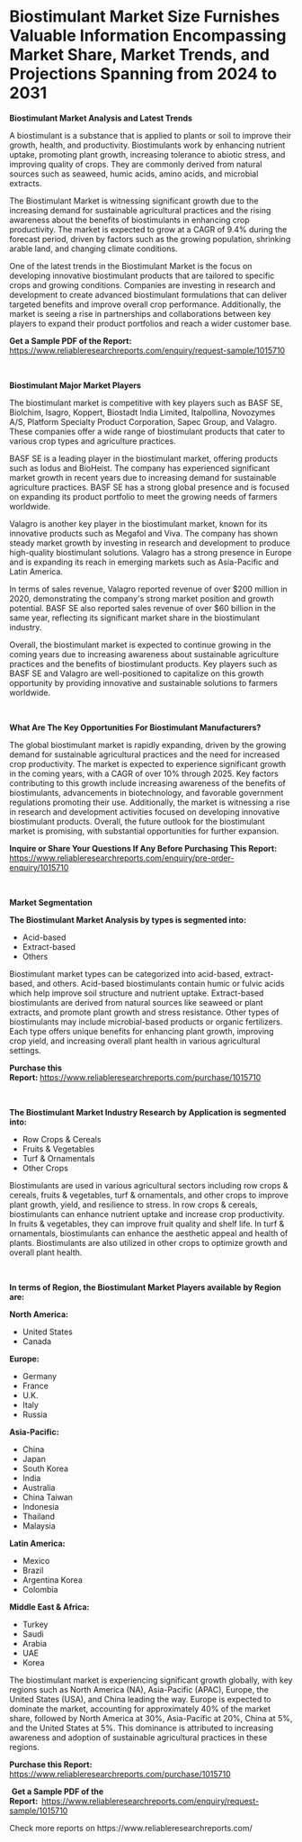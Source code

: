 <p><h1>Biostimulant Market Size Furnishes Valuable Information Encompassing Market Share, Market Trends, and Projections Spanning from 2024 to 2031</h1></p><p><strong>Biostimulant Market Analysis and Latest Trends</strong></p>
<p><p>A biostimulant is a substance that is applied to plants or soil to improve their growth, health, and productivity. Biostimulants work by enhancing nutrient uptake, promoting plant growth, increasing tolerance to abiotic stress, and improving quality of crops. They are commonly derived from natural sources such as seaweed, humic acids, amino acids, and microbial extracts.</p><p>The Biostimulant Market is witnessing significant growth due to the increasing demand for sustainable agricultural practices and the rising awareness about the benefits of biostimulants in enhancing crop productivity. The market is expected to grow at a CAGR of 9.4% during the forecast period, driven by factors such as the growing population, shrinking arable land, and changing climate conditions.</p><p>One of the latest trends in the Biostimulant Market is the focus on developing innovative biostimulant products that are tailored to specific crops and growing conditions. Companies are investing in research and development to create advanced biostimulant formulations that can deliver targeted benefits and improve overall crop performance. Additionally, the market is seeing a rise in partnerships and collaborations between key players to expand their product portfolios and reach a wider customer base.</p></p>
<p><strong>Get a Sample PDF of the Report:&nbsp;</strong> <a href="https://www.reliableresearchreports.com/enquiry/request-sample/1015710">https://www.reliableresearchreports.com/enquiry/request-sample/1015710</a></p>
<p>&nbsp;</p>
<p><strong>Biostimulant Major Market Players</strong></p>
<p><p>The biostimulant market is competitive with key players such as BASF SE, Biolchim, Isagro, Koppert, Biostadt India Limited, Italpollina, Novozymes A/S, Platform Specialty Product Corporation, Sapec Group, and Valagro. These companies offer a wide range of biostimulant products that cater to various crop types and agriculture practices.</p><p>BASF SE is a leading player in the biostimulant market, offering products such as Iodus and BioHeist. The company has experienced significant market growth in recent years due to increasing demand for sustainable agriculture practices. BASF SE has a strong global presence and is focused on expanding its product portfolio to meet the growing needs of farmers worldwide.</p><p>Valagro is another key player in the biostimulant market, known for its innovative products such as Megafol and Viva. The company has shown steady market growth by investing in research and development to produce high-quality biostimulant solutions. Valagro has a strong presence in Europe and is expanding its reach in emerging markets such as Asia-Pacific and Latin America.</p><p>In terms of sales revenue, Valagro reported revenue of over $200 million in 2020, demonstrating the company's strong market position and growth potential. BASF SE also reported sales revenue of over $60 billion in the same year, reflecting its significant market share in the biostimulant industry.</p><p>Overall, the biostimulant market is expected to continue growing in the coming years due to increasing awareness about sustainable agriculture practices and the benefits of biostimulant products. Key players such as BASF SE and Valagro are well-positioned to capitalize on this growth opportunity by providing innovative and sustainable solutions to farmers worldwide.</p></p>
<p>&nbsp;</p>
<p><strong>What Are The Key Opportunities For Biostimulant Manufacturers?</strong></p>
<p><p>The global biostimulant market is rapidly expanding, driven by the growing demand for sustainable agricultural practices and the need for increased crop productivity. The market is expected to experience significant growth in the coming years, with a CAGR of over 10% through 2025. Key factors contributing to this growth include increasing awareness of the benefits of biostimulants, advancements in biotechnology, and favorable government regulations promoting their use. Additionally, the market is witnessing a rise in research and development activities focused on developing innovative biostimulant products. Overall, the future outlook for the biostimulant market is promising, with substantial opportunities for further expansion.</p></p>
<p><strong>Inquire or Share Your Questions If Any Before Purchasing This Report:</strong> <a href="https://www.reliableresearchreports.com/enquiry/pre-order-enquiry/1015710">https://www.reliableresearchreports.com/enquiry/pre-order-enquiry/1015710</a></p>
<p>&nbsp;</p>
<p><strong>Market Segmentation</strong></p>
<p><strong>The Biostimulant Market Analysis by types is segmented into:</strong></p>
<p><ul><li>Acid-based</li><li>Extract-based</li><li>Others</li></ul></p>
<p><p>Biostimulant market types can be categorized into acid-based, extract-based, and others. Acid-based biostimulants contain humic or fulvic acids which help improve soil structure and nutrient uptake. Extract-based biostimulants are derived from natural sources like seaweed or plant extracts, and promote plant growth and stress resistance. Other types of biostimulants may include microbial-based products or organic fertilizers. Each type offers unique benefits for enhancing plant growth, improving crop yield, and increasing overall plant health in various agricultural settings.</p></p>
<p><strong>Purchase this Report:&nbsp;</strong><a href="https://www.reliableresearchreports.com/purchase/1015710">https://www.reliableresearchreports.com/purchase/1015710</a></p>
<p>&nbsp;</p>
<p><strong>The Biostimulant Market Industry Research by Application is segmented into:</strong></p>
<p><ul><li>Row Crops & Cereals</li><li>Fruits & Vegetables</li><li>Turf & Ornamentals</li><li>Other Crops</li></ul></p>
<p><p>Biostimulants are used in various agricultural sectors including row crops & cereals, fruits & vegetables, turf & ornamentals, and other crops to improve plant growth, yield, and resilience to stress. In row crops & cereals, biostimulants can enhance nutrient uptake and increase crop productivity. In fruits & vegetables, they can improve fruit quality and shelf life. In turf & ornamentals, biostimulants can enhance the aesthetic appeal and health of plants. Biostimulants are also utilized in other crops to optimize growth and overall plant health.</p></p>
<p>&nbsp;</p>
<p><strong>In terms of Region, the Biostimulant Market Players available by Region are:</strong></p>
<p>
    <p> <strong> North America: </strong>
        <ul>
            <li>United States</li>
            <li>Canada</li>
        </ul>
        </p> 
    <p> <strong> Europe: </strong>
        <ul>
            <li>Germany</li>
            <li>France</li>
            <li>U.K.</li>
            <li>Italy</li>
            <li>Russia</li>
        </ul>
        </p> 
    <p> <strong> Asia-Pacific: </strong>
        <ul>
            <li>China</li>
            <li>Japan</li>
            <li>South Korea</li>
            <li>India</li>
            <li>Australia</li>
            <li>China Taiwan</li>
            <li>Indonesia</li>
            <li>Thailand</li>
            <li>Malaysia</li>
        </ul>
        </p> 
    <p> <strong> Latin America: </strong>
        <ul>
            <li>Mexico</li>
            <li>Brazil</li>
            <li>Argentina Korea</li>
            <li>Colombia</li>
        </ul>
        </p> 
    <p> <strong> Middle East & Africa: </strong>
        <ul>
            <li>Turkey</li>
            <li>Saudi</li>
            <li>Arabia</li>
            <li>UAE</li>
            <li>Korea</li>
        </ul>
    </p>
    </p>
<p><p>The biostimulant market is experiencing significant growth globally, with key regions such as North America (NA), Asia-Pacific (APAC), Europe, the United States (USA), and China leading the way. Europe is expected to dominate the market, accounting for approximately 40% of the market share, followed by North America at 30%, Asia-Pacific at 20%, China at 5%, and the United States at 5%. This dominance is attributed to increasing awareness and adoption of sustainable agricultural practices in these regions.</p></p>
<p><strong>Purchase this Report: </strong><a href="https://www.reliableresearchreports.com/purchase/1015710">https://www.reliableresearchreports.com/purchase/1015710</a></p>
<p>&nbsp;<strong>Get a Sample PDF of the Report:&nbsp;&nbsp;</strong><a href="https://www.reliableresearchreports.com/enquiry/request-sample/1015710">https://www.reliableresearchreports.com/enquiry/request-sample/1015710</a></p>
<p><strong></strong></p>
<p>Check more reports on https://www.reliableresearchreports.com/</p>